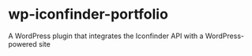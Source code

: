 # wp-iconfinder-portfolio
A WordPress plugin that integrates the Iconfinder API with a WordPress-powered site

